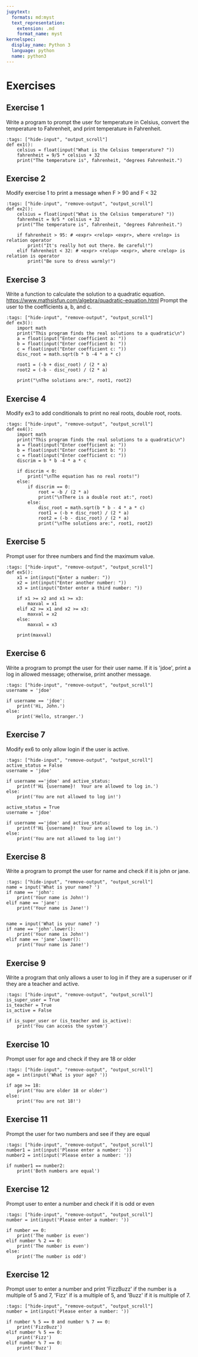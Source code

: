 ```yaml
---
jupytext:
  formats: md:myst
  text_representation:
    extension: .md
    format_name: myst
kernelspec:
  display_name: Python 3
  language: python
  name: python3
---
```



# Exercises

## Exercise 1 
Write a program to prompt the user for temperature in Celsius, convert the temperature to Fahrenheit, and print temperature in Fahrenheit. 


```{code-cell} ipython3
:tags: ["hide-input", "output_scroll"]
def ex1():
    celsius = float(input("What is the Celsius temperature? "))
    fahrenheit = 9/5 * celsius + 32
    print("The temperature is", fahrenheit, "degrees Fahrenheit.")
```

## Exercise 2
Modify exercise 1 to print a message when F > 90 and F < 32

```{code-cell} ipython3
:tags: ["hide-input", "remove-output", "output_scroll"]
def ex2():
    celsius = float(input("What is the Celsius temperature? "))
    fahrenheit = 9/5 * celsius + 32
    print("The temperature is", fahrenheit, "degrees Fahrenheit.")

    if fahrenheit > 95: # <expr> <relop> <expr>, where <relop> is relation operator
        print("It's really hot out there. Be careful!")
    elif fahrenheit < 32: # <expr> <relop> <expr>, where <relop> is relation is operator
        print("Be sure to dress warmly!")
```

## Exercise 3 
Write a function to calculate the solution to a quadratic equation.
https://www.mathsisfun.com/algebra/quadratic-equation.html
Prompt the user to the coefficients a, b, and c. 


```{code-cell} ipython3
:tags: ["hide-input", "remove-output", "output_scroll"]
def ex3():
    import math
    print("This program finds the real solutions to a quadratic\n")
    a = float(input("Enter coefficient a: "))
    b = float(input("Enter coefficient b: "))
    c = float(input("Enter coefficient c: "))
    disc_root = math.sqrt(b * b -4 * a * c)

    root1 = (-b + disc_root) / (2 * a)
    root2 = (-b - disc_root) / (2 * a)

    print("\nThe solutions are:", root1, root2)
```

## Exercise 4 
Modify ex3 to add conditionals to print no real roots, double root, roots.


```{code-cell} ipython3
:tags: ["hide-input", "remove-output", "output_scroll"]
def ex4():
    import math
    print("This program finds the real solutions to a quadratic\n")
    a = float(input("Enter coefficient a: "))
    b = float(input("Enter coefficient b: "))
    c = float(input("Enter coefficient c: "))
    discrim = b * b -4 * a * c

    if discrim < 0:
        print("\nThe equation has no real roots!")
    else:
        if discrim == 0:
            root = -b / (2 * a)
            print("\nThere is a double root at:", root)
        else:
            disc_root = math.sqrt(b * b - 4 * a * c)
            root1 = (-b + disc_root) / (2 * a)
            root2 = (-b - disc_root) / (2 * a)
            print("\nThe solutions are:", root1, root2)
```

## Exercise 5
Prompt user for three numbers and find the maximum value.

```{code-cell} ipython3
:tags: ["hide-input", "remove-output", "output_scroll"]
def ex5():
    x1 = int(input("Enter a number: "))
    x2 = int(input("Enter another number: "))
    x3 = int(input("Enter enter a third number: "))

    if x1 >= x2 and x1 >= x3:
        maxval = x1
    elif x2 >= x1 and x2 >= x3:
        maxval = x2
    else:
        maxval = x3

    print(maxval)
```

## Exercise 6 
Write a program to prompt the user for their user name. 
If it is 'jdoe', print a log in allowed message; otherwise, print another message.


```{code-cell} ipython3
:tags: ["hide-input", "remove-output", "output_scroll"]
username = 'jdoe'

if username == 'jdoe':
    print('Hi, John.')
else:
    print('Hello, stranger.')
```

## Exercise 7 
Modify ex6 to only allow login if the user is active.


```{code-cell} ipython3
:tags: ["hide-input", "remove-output", "output_scroll"]
active_status = False
username = 'jdoe'

if username =='jdoe' and active_status:
	print(f'Hi {username}!  Your are allowed to log in.')
else:
	print('You are not allowed to log in!')

active_status = True
username = 'jdoe'

if username =='jdoe' and active_status:
	print(f'Hi {username}!  Your are allowed to log in.')
else:
	print('You are not allowed to log in!')
```


## Exercise 8 
Write a program to prompt the user for name and check if it is john or jane.

```{code-cell} ipython3
:tags: ["hide-input", "remove-output", "output_scroll"]
name = input('What is your name? ')
if name == 'john':
	print('Your name is John!')
elif name == 'jane':
	print('Your name is Jane!')


name = input('What is your name? ')
if name == 'john'.lower():
	print('Your name is John!')
elif name == 'jane'.lower():
	print('Your name is Jane!')
```

## Exercise 9
Write a program that only allows a user to log in if they are a superuser or if they are a teacher and active.


```{code-cell} ipython3
:tags: ["hide-input", "remove-output", "output_scroll"]
is_super_user = True
is_teacher = True
is_active = False

if is_super_user or (is_teacher and is_active):
	print('You can access the system')
```

## Exercise 10
Prompt user for age and check if they are 18 or older


```{code-cell} ipython3
:tags: ["hide-input", "remove-output", "output_scroll"]
age = int(input('What is your age? '))

if age >= 18:
	print('You are older 18 or older')
else:
	print('You are not 18!')
```

## Exercise 11
Prompt the user for two numbers and see if they are equal


```{code-cell} ipython3
:tags: ["hide-input", "remove-output", "output_scroll"]
number1 = int(input('Please enter a number: '))
number2 = int(input('Please enter a number: '))

if number1 == number2:
	print('Both numbers are equal')

```

## Exercise 12
Prompt user to enter a number and check if it is odd or even


```{code-cell} ipython3
:tags: ["hide-input", "remove-output", "output_scroll"]
number = int(input('Please enter a number: '))

if number == 0:
	print('The number is even')
elif number % 2 == 0:
	print('The number is even')
else: 
	print('The number is odd')
```


## Exercise 12
Prompt user to enter a number and print 'FizzBuzz' if the number is a multiple of 5 and 7, 'Fizz' 
if is a multiple of 5, and 'Buzz' if it is multiple of 7. 


```{code-cell} ipython3
:tags: ["hide-input", "remove-output", "output_scroll"]
number = int(input('Please enter a number: '))

if number % 5 == 0 and number % 7 == 0:
	print('FizzBuzz')
elif number % 5 == 0:
	print('Fizz')
elif number % 7 == 0:
	print('Buzz')
```